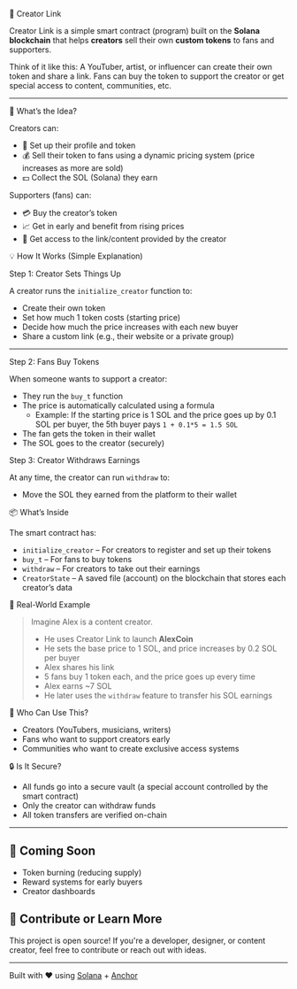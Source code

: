  🌟 Creator Link

Creator Link is a simple smart contract (program) built on the **Solana blockchain** that helps **creators** sell their own **custom tokens** to fans and supporters.

Think of it like this: A YouTuber, artist, or influencer can create their own token and share a link. Fans can buy the token to support the creator or get special access to content, communities, etc.

---
 🧠 What’s the Idea?

Creators can:

- 🎨 Set up their profile and token
- 💰 Sell their token to fans using a dynamic pricing system (price increases as more are sold)
- 💵 Collect the SOL (Solana) they earn

Supporters (fans) can:

- 💳 Buy the creator’s token
- 📈 Get in early and benefit from rising prices
- 💬 Get access to the link/content provided by the creator

 💡 How It Works (Simple Explanation)

 Step 1: Creator Sets Things Up

A creator runs the `initialize_creator` function to:

- Create their own token
- Set how much 1 token costs (starting price)
- Decide how much the price increases with each new buyer
- Share a custom link (e.g., their website or a private group)

---

 Step 2: Fans Buy Tokens

When someone wants to support a creator:

- They run the `buy_t` function
- The price is automatically calculated using a formula
  - Example: If the starting price is 1 SOL and the price goes up by 0.1 SOL per buyer, the 5th buyer pays `1 + 0.1*5 = 1.5 SOL`
- The fan gets the token in their wallet
- The SOL goes to the creator (securely)


 Step 3: Creator Withdraws Earnings

At any time, the creator can run `withdraw` to:

- Move the SOL they earned from the platform to their wallet

 📦 What’s Inside

The smart contract has:

- `initialize_creator` – For creators to register and set up their tokens
- `buy_t` – For fans to buy tokens
- `withdraw` – For creators to take out their earnings
- `CreatorState` – A saved file (account) on the blockchain that stores each creator’s data



 🧾 Real-World Example

> Imagine Alex is a content creator.
>
> - He uses Creator Link to launch **AlexCoin**
> - He sets the base price to 1 SOL, and price increases by 0.2 SOL per buyer
> - Alex shares his link
> - 5 fans buy 1 token each, and the price goes up every time
> - Alex earns ~7 SOL
> - He later uses the `withdraw` feature to transfer his SOL earnings



 👥 Who Can Use This?

- Creators (YouTubers, musicians, writers)
- Fans who want to support creators early
- Communities who want to create exclusive access systems



🔒 Is It Secure?

- All funds go into a secure vault (a special account controlled by the smart contract)
- Only the creator can withdraw funds
- All token transfers are verified on-chain

---

## 📍 Coming Soon

- Token burning (reducing supply)
- Reward systems for early buyers
- Creator dashboards



## 🤝 Contribute or Learn More

This project is open source! If you're a developer, designer, or content creator, feel free to contribute or reach out with ideas.

---

Built with ❤️ using [Solana](https://solana.com) + [Anchor](https://book.anchor-lang.com/)

